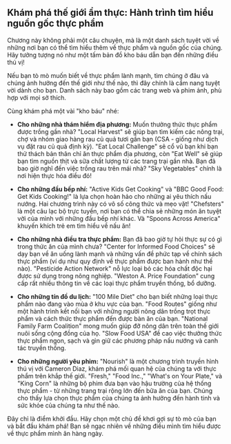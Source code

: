 ## Khám phá thế giới ẩm thực: Hành trình tìm hiểu nguồn gốc thực phẩm

Chương này không phải một câu chuyện, mà là một danh sách tuyệt vời về những nơi bạn có thể tìm hiểu thêm về thực phẩm và nguồn gốc của chúng. Hãy tưởng tượng nó như một tấm bản đồ kho báu dẫn bạn đến những điều thú vị!

Nếu bạn tò mò muốn biết về thực phẩm lành mạnh, tìm chúng ở đâu và chúng ảnh hưởng đến thế giới như thế nào, thì đây chính là cẩm nang tuyệt vời dành cho bạn. Danh sách này bao gồm các trang web và phim ảnh, phù hợp với mọi sở thích.

Cùng khám phá một vài "kho báu" nhé:

* **Cho những nhà thám hiểm địa phương:** Muốn thưởng thức thực phẩm được trồng gần nhà? "Local Harvest" sẽ giúp bạn tìm kiếm các nông trại, chợ và nhóm giao hàng rau củ quả tươi gần bạn (CSA - giống như dịch vụ đặt rau củ quả định kỳ). "Eat Local Challenge" sẽ cổ vũ bạn khi bạn thử thách bản thân chỉ ăn thực phẩm địa phương, còn "Eat Well" sẽ giúp bạn tìm nguồn thịt và sữa chất lượng từ các trang trại gần nhà.  Bạn đã bao giờ nghĩ đến việc trồng rau trên mái nhà? "Sky Vegetables" chính là nơi hiện thực hóa điều đó!

* **Cho những đầu bếp nhí:** "Active Kids Get Cooking" và "BBC Good Food: Get Kids Cooking!" là lựa chọn hoàn hảo cho những ai yêu thích nấu nướng.  Hai chương trình này có vô số công thức và mẹo vặt! "Chefsters" là một câu lạc bộ trực tuyến, nơi bạn có thể chia sẻ những món ăn tuyệt vời của mình với những đầu bếp nhí khác.  Và "Spoons Across America" khuyến khích trẻ em tìm hiểu về nấu ăn!

* **Cho những nhà điều tra thực phẩm:** Bạn đã bao giờ tự hỏi thực sự có gì trong thức ăn của mình chưa? "Center for Informed Food Choices" sẽ dạy bạn về ăn uống lành mạnh và những vấn đề phức tạp về chính sách thực phẩm (ví dụ như quy định về thực phẩm được ban hành như thế nào). "Pesticide Action Network" nỗ lực loại bỏ các hóa chất độc hại được sử dụng trong nông nghiệp. "Weston A. Price Foundation" cung cấp rất nhiều thông tin về các loại thực phẩm truyền thống, bổ dưỡng.


* **Cho những tín đồ du lịch:** "100 Mile Diet" cho bạn biết những loại thực phẩm nào đang vào mùa ở khu vực của bạn. "Food Routes" giống như một hành trình kết nối bạn với những người nông dân trồng trọt thực phẩm và cách thức thực phẩm đến được bàn ăn của bạn. "National Family Farm Coalition" mong muốn giúp đỡ nông dân trên toàn thế giới nuôi sống cộng đồng của họ. "Slow Food USA" đề cao việc thưởng thức thực phẩm ngon, sạch và gìn giữ các phương pháp nấu nướng và canh tác truyền thống.


* **Cho những người yêu phim:** "Nourish" là một chương trình truyền hình thú vị với Cameron Diaz, khám phá mối quan hệ của chúng ta với thực phẩm trên khắp thế giới. "Fresh," "Food Inc.," "What's on Your Plate," và "King Corn" là những bộ phim đưa bạn vào hậu trường của hệ thống thực phẩm - từ những trang trại rộng lớn đến bữa ăn của bạn. Chúng cho thấy lựa chọn thực phẩm của chúng ta ảnh hưởng đến hành tinh và sức khỏe của chúng ta như thế nào.


Đây chỉ là điểm khởi đầu. Hãy chọn một chủ đề khơi gợi sự tò mò của bạn và bắt đầu khám phá! Bạn sẽ ngạc nhiên về những điều mình tìm hiểu được về thực phẩm mình ăn hàng ngày.
